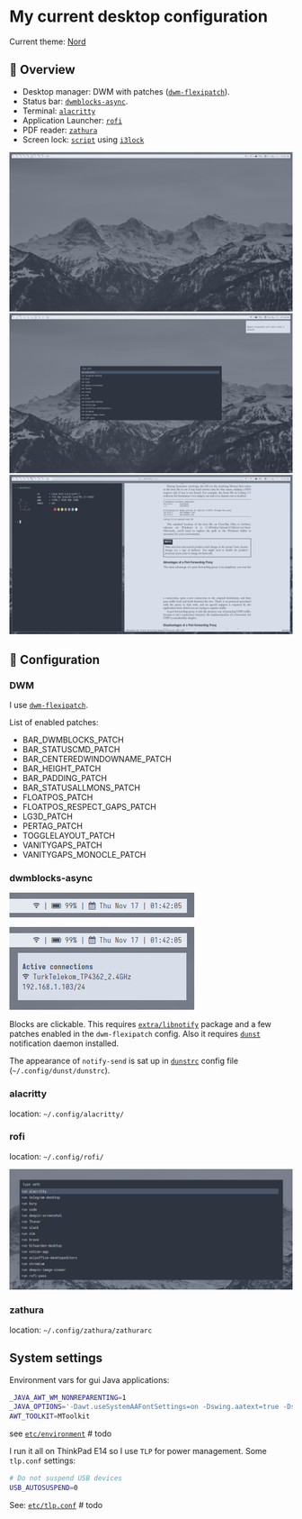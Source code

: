 # My current desktop configuration

Current theme: [Nord](https://www.nordtheme.com/)

## :ice_cube: Overview

- Desktop manager: DWM with patches ([`dwm-flexipatch`](https://github.com/bakkeby/dwm-flexipatch)).
- Status bar: [`dwmblocks-async`](https://github.com/UtkarshVerma/dwmblocks-async).
- Terminal: [`alacritty`](https://github.com/alacritty/alacritty)
- Application Launcher: [`rofi`](https://github.com/davatorium/rofi)
- PDF reader: [`zathura`](https://github.com/pwmt/zathura)
- Screen lock: [`script`](i3lock_run.sh) using [`i3lock`](https://github.com/i3/i3lock)

![](screenshots/overview-1.png)
![](screenshots/overview-rofi.png)
![](screenshots/zathura-and-alacritty.png)

## :rice_ball: Configuration

### DWM

I use [`dwm-flexipatch`](https://github.com/bakkeby/dwm-flexipatch).

List of enabled patches:

* BAR_DWMBLOCKS_PATCH
* BAR_STATUSCMD_PATCH
* BAR_CENTEREDWINDOWNAME_PATCH
* BAR_HEIGHT_PATCH
* BAR_PADDING_PATCH
* BAR_STATUSALLMONS_PATCH
* FLOATPOS_PATCH
* FLOATPOS_RESPECT_GAPS_PATCH
* LG3D_PATCH
* PERTAG_PATCH
* TOGGLELAYOUT_PATCH
* VANITYGAPS_PATCH
* VANITYGAPS_MONOCLE_PATCH

### dwmblocks-async

![](screenshots/dwmblocks.png)

![](screenshots/dwmblocks_clicked.png)

Blocks are clickable. This requires [`extra/libnotify`](https://man.archlinux.org/man/notify-send.1.en) package and a few patches enabled in the `dwm-flexipatch` config. Also it requires [`dunst`](https://github.com/dunst-project/dunst) notification daemon installed.

The appearance of `notify-send` is sat up in [`dunstrc`](dunst/dunstrc) config file (`~/.config/dunst/dunstrc`).

### alacritty

location: `~/.config/alacritty/`

### rofi

location: `~/.config/rofi/`

![](screenshots/overview-rofi-1.png)

### zathura

location: `~/.config/zathura/zathurarc`

## System settings

Environment vars for gui Java applications:

```sh
_JAVA_AWT_WM_NONREPARENTING=1
_JAVA_OPTIONS='-Dawt.useSystemAAFontSettings=on -Dswing.aatext=true -Dswing.defaultlaf=com.sun.java.swing.plaf.gtk.GTKLookAndFeel'
AWT_TOOLKIT=MToolkit
```
see [`etc/environment`]()  # todo

I run it all on ThinkPad E14 so I use `TLP` for power management. Some `tlp.conf` settings:

```sh
# Do not suspend USB devices
USB_AUTOSUSPEND=0
```
See: [`etc/tlp.conf`]()  # todo
